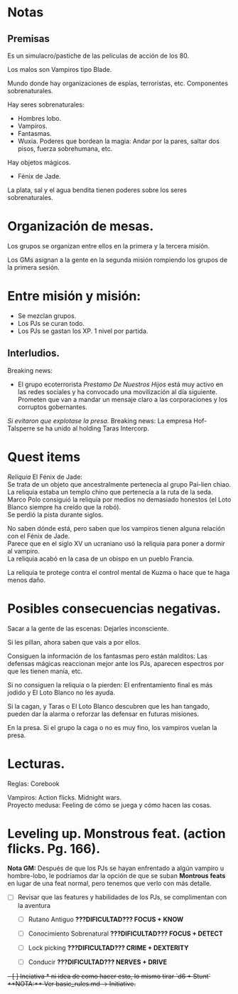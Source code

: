 # Notas

## Premisas


Es un simulacro/pastiche de las películas de acción de los 80.  

Los malos son Vampiros tipo Blade.   

Mundo donde hay organizaciones de espías, terroristas, etc. Componentes sobrenaturales.

Hay seres sobrenaturales:
- Hombres lobo.
- Vampiros.
- Fantasmas.
- Wuxia. Poderes que bordean la magia: Andar por la pares, saltar dos pisos, fuerza sobrehumana, etc.

Hay objetos mágicos.
- Fénix de Jade.

La plata, sal y el agua bendita tienen poderes sobre los seres sobrenaturales.


# Organización de mesas.

Los grupos se organizan entre ellos en la primera y la tercera misión.

Los GMs asignan a la gente en la segunda misión rompiendo los grupos de la primera sesión.


# Entre misión y misión:

 - Se mezclan grupos.
 - Los PJs se curan todo.
 - Los PJs se gastan los XP. 1 nivel por partida.



## Interludios.
  
Breaking news:  
 - El grupo ecoterrorista _Prestamo De Nuestros Hijos_ está muy activo en las redes sociales y ha convocado una movilización al día siguiente. Prometen que van a mandar un mensaje claro a las corporaciones y los corruptos gobernantes.  


*Si evitaron que explotase la presa.* Breaking news: La empresa Hof-Talsperre se ha unido al holding Taras Intercorp.  
  
  
  
# Quest items  
*Reliquia* El Fénix de Jade:   
Se trata de un objeto que ancestralmente pertenecía al grupo Pai-lien chiao.  
La reliquia estaba un templo chino que pertenecía a la ruta de la seda.  
Marco Polo consiguió la reliquia por medios no demasiado honestos (el Loto Blanco siempre ha creído que la robó).  
Se perdió la pista durante siglos.  
  
No saben dónde está, pero saben que los vampiros tienen alguna relación con el Fénix de Jade.  
Parece que en el siglo XV un ucraniano usó la reliquia para poner a dormir al vampiro.  
La reliquia acabó en la casa de un obispo en un pueblo Francia.  
  
La reliquia te protege contra el control mental de Kuzma o hace que te haga menos daño.  
  
  
# Posibles consecuencias negativas.  
  
Sacar a la gente de las escenas: Dejarles inconsciente.  
  
Si les pillan, ahora saben que vais a por ellos.  
  
Consiguen la información de los fantasmas pero están malditos: Las defensas mágicas reaccionan mejor ante los PJs, aparecen espectros por que les tienen manía, etc.  
  
Si no consiguen la reliquia o la pierden: El enfrentamiento final es más jodido y El Loto Blanco no les ayuda.  
  
Si la cagan, y Taras o El Loto Blanco descubren que les han tangado, pueden dar la alarma o reforzar las defensar en futuras misiones.  
  
En la presa. Si el grupo la caga o no es muy fino, los vampiros vuelan la presa.  
  
  
  
# Lecturas.  
Reglas: Corebook  
  
Vampiros: Action flicks. Midnight wars.  
Proyecto medusa: Feeling de cómo se juega y cómo hacen las cosas.  


# Leveling up. Monstrous feat. (action flicks. Pg. 166).
**Nota GM:** Después de que los PJs se hayan enfrentado a algún vampiro u hombre-lobo, le podríamos dar la opción de que se suban **Montrous feats** en lugar de una feat normal, pero tenemos que verlo con más detalle.



- [ ] Revisar que las features y habilidades de los PJs, se complimentan con la aventura
    * [ ] Rutano Antiguo **???DIFICULTAD??? FOCUS + KNOW**
    * [ ] Conocimiento Sobrenatural **???DIFICULTAD??? FOCUS + DETECT**
    * [ ] Lock picking **???DIFICULTAD??? CRIME + DEXTERITY**
    * [ ] Conducir **???DIFICULTAD??? NERVES + DRIVE**


<strike>
- [ ] Inciativa
    * ni idea de como hacer esto, lo mismo tirar `d6 + Stunt`
<strike>
**NOTA:** Ver basic_rules.md -> Initiative.
